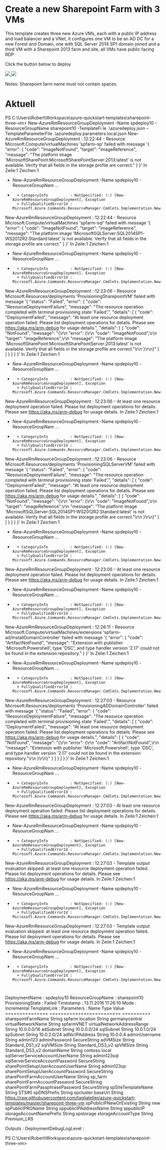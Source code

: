 # Create a new Sharepoint Farm with 3 VMs

This template creates three new Azure VMs, each with a public IP address and load balancer and a VNet, it configures one VM to be an AD DC for a new Forest and Domain, one with SQL Server 2014 SP1 domain joined and a third VM with a Sharepoint 2013 farm and site, all VMs have public facing RDP

Click the button below to deploy

<a href="https://portal.azure.com/#create/Microsoft.Template/uri/https%3A%2F%2Fraw.githubusercontent.com%2FAzure%2Fazure-quickstart-templates%2Fmaster%2Fsharepoint-three-vm%2Fazuredeploy.json" target="_blank">
    <img src="http://azuredeploy.net/deploybutton.png"/>
</a>
<a href="http://armviz.io/#/?load=https%3A%2F%2Fraw.githubusercontent.com%2FAzure%2Fazure-quickstart-templates%2Fmaster%2Fsharepoint-three-vm%2Fazuredeploy.json" target="_blank">
    <img src="http://armviz.io/visualizebutton.png"/>
</a>

Notes: Sharepoint farm name must not contain spaces.

# Aktuell


PS C:\Users\Robert\Workspace\azure-quickstart-templates\sharepoint-three-vm> New-AzureRmResourceGroupDeployment -Name spdeploy10 -ResourceGroupName sharepoint10 -TemplateFi
le .\azuredeploy.json –TemplateParameterFile .\azuredeploy.parameters.local.json
New-AzureRmResourceGroupDeployment : 12:22:44 - Resource Microsoft.Compute/virtualMachines 'spfarm-sp' failed with message '{
  "error": {
    "code": "ImageNotFound",
    "target": "imageReference",
    "message": "The platform image 'MicrosoftSharePoint:MicrosoftSharePointServer:2013:latest' is not available. Verify that all fields in the storage profile are
correct."
  }
}'
In Zeile:1 Zeichen:1
+ New-AzureRmResourceGroupDeployment -Name spdeploy10 -ResourceGroupNam ...
+ ~~~~~~~~~~~~~~~~~~~~~~~~~~~~~~~~~~~~~~~~~~~~~~~~~~~~~~~~~~~~~~~~~~~~~
    + CategoryInfo          : NotSpecified: (:) [New-AzureRmResourceGroupDeployment], Exception
    + FullyQualifiedErrorId : Microsoft.Azure.Commands.ResourceManager.Cmdlets.Implementation.NewAzureResourceGroupDeploymentCmdlet

New-AzureRmResourceGroupDeployment : 12:22:44 - Resource Microsoft.Compute/virtualMachines 'spfarm-sql' failed with message '{
  "error": {
    "code": "ImageNotFound",
    "target": "imageReference",
    "message": "The platform image 'MicrosoftSQLServer:SQL2014SP1-WS2012R2:Standard:latest' is not available. Verify that all fields in the storage profile are correct."
  }
}'
In Zeile:1 Zeichen:1
+ New-AzureRmResourceGroupDeployment -Name spdeploy10 -ResourceGroupNam ...
+ ~~~~~~~~~~~~~~~~~~~~~~~~~~~~~~~~~~~~~~~~~~~~~~~~~~~~~~~~~~~~~~~~~~~~~
    + CategoryInfo          : NotSpecified: (:) [New-AzureRmResourceGroupDeployment], Exception
    + FullyQualifiedErrorId : Microsoft.Azure.Commands.ResourceManager.Cmdlets.Implementation.NewAzureResourceGroupDeploymentCmdlet

New-AzureRmResourceGroupDeployment : 12:23:06 - Resource Microsoft.Resources/deployments 'ProvisioningSharepointVM' failed with message '{
  "status": "Failed",
  "error": {
    "code": "ResourceDeploymentFailure",
    "message": "The resource operation completed with terminal provisioning state 'Failed'.",
    "details": [
      {
        "code": "DeploymentFailed",
        "message": "At least one resource deployment operation failed. Please list deployment operations for details. Please see https://aka.ms/arm-debug for usage
details.",
        "details": [
          {
            "code": "NotFound",
            "message": "{\r\n  \"error\": {\r\n    \"code\": \"ImageNotFound\",\r\n    \"target\": \"imageReference\",\r\n    \"message\": \"The platform image
'MicrosoftSharePoint:MicrosoftSharePointServer:2013:latest' is not available. Verify that all fields in the storage profile are correct.\"\r\n  }\r\n}"
          }
        ]
      }
    ]
  }
}'
In Zeile:1 Zeichen:1
+ New-AzureRmResourceGroupDeployment -Name spdeploy10 -ResourceGroupNam ...
+ ~~~~~~~~~~~~~~~~~~~~~~~~~~~~~~~~~~~~~~~~~~~~~~~~~~~~~~~~~~~~~~~~~~~~~
    + CategoryInfo          : NotSpecified: (:) [New-AzureRmResourceGroupDeployment], Exception
    + FullyQualifiedErrorId : Microsoft.Azure.Commands.ResourceManager.Cmdlets.Implementation.NewAzureResourceGroupDeploymentCmdlet

New-AzureRmResourceGroupDeployment : 12:23:06 - At least one resource deployment operation failed. Please list deployment operations for details. Please see
https://aka.ms/arm-debug for usage details.
In Zeile:1 Zeichen:1
+ New-AzureRmResourceGroupDeployment -Name spdeploy10 -ResourceGroupNam ...
+ ~~~~~~~~~~~~~~~~~~~~~~~~~~~~~~~~~~~~~~~~~~~~~~~~~~~~~~~~~~~~~~~~~~~~~
    + CategoryInfo          : NotSpecified: (:) [New-AzureRmResourceGroupDeployment], Exception
    + FullyQualifiedErrorId : Microsoft.Azure.Commands.ResourceManager.Cmdlets.Implementation.NewAzureResourceGroupDeploymentCmdlet

New-AzureRmResourceGroupDeployment : 12:23:06 - Resource Microsoft.Resources/deployments 'ProvisioningSQLServerVM' failed with message '{
  "status": "Failed",
  "error": {
    "code": "ResourceDeploymentFailure",
    "message": "The resource operation completed with terminal provisioning state 'Failed'.",
    "details": [
      {
        "code": "DeploymentFailed",
        "message": "At least one resource deployment operation failed. Please list deployment operations for details. Please see https://aka.ms/arm-debug for usage
details.",
        "details": [
          {
            "code": "NotFound",
            "message": "{\r\n  \"error\": {\r\n    \"code\": \"ImageNotFound\",\r\n    \"target\": \"imageReference\",\r\n    \"message\": \"The platform image
'MicrosoftSQLServer:SQL2014SP1-WS2012R2:Standard:latest' is not available. Verify that all fields in the storage profile are correct.\"\r\n  }\r\n}"
          }
        ]
      }
    ]
  }
}'
In Zeile:1 Zeichen:1
+ New-AzureRmResourceGroupDeployment -Name spdeploy10 -ResourceGroupNam ...
+ ~~~~~~~~~~~~~~~~~~~~~~~~~~~~~~~~~~~~~~~~~~~~~~~~~~~~~~~~~~~~~~~~~~~~~
    + CategoryInfo          : NotSpecified: (:) [New-AzureRmResourceGroupDeployment], Exception
    + FullyQualifiedErrorId : Microsoft.Azure.Commands.ResourceManager.Cmdlets.Implementation.NewAzureResourceGroupDeploymentCmdlet

New-AzureRmResourceGroupDeployment : 12:23:06 - At least one resource deployment operation failed. Please list deployment operations for details. Please see
https://aka.ms/arm-debug for usage details.
In Zeile:1 Zeichen:1
+ New-AzureRmResourceGroupDeployment -Name spdeploy10 -ResourceGroupNam ...
+ ~~~~~~~~~~~~~~~~~~~~~~~~~~~~~~~~~~~~~~~~~~~~~~~~~~~~~~~~~~~~~~~~~~~~~
    + CategoryInfo          : NotSpecified: (:) [New-AzureRmResourceGroupDeployment], Exception
    + FullyQualifiedErrorId : Microsoft.Azure.Commands.ResourceManager.Cmdlets.Implementation.NewAzureResourceGroupDeploymentCmdlet

New-AzureRmResourceGroupDeployment : 12:26:11 - Resource Microsoft.Compute/virtualMachines/extensions 'spfarm-ad/InstallDomainController' failed with message '{
  "error": {
    "code": "ArtifactNotFound",
    "message": "Extension with publisher 'Microsoft.Powershell', type 'DSC', and type handler version '2.17' could not be found in the extension repository."
  }
}'
In Zeile:1 Zeichen:1
+ New-AzureRmResourceGroupDeployment -Name spdeploy10 -ResourceGroupNam ...
+ ~~~~~~~~~~~~~~~~~~~~~~~~~~~~~~~~~~~~~~~~~~~~~~~~~~~~~~~~~~~~~~~~~~~~~
    + CategoryInfo          : NotSpecified: (:) [New-AzureRmResourceGroupDeployment], Exception
    + FullyQualifiedErrorId : Microsoft.Azure.Commands.ResourceManager.Cmdlets.Implementation.NewAzureResourceGroupDeploymentCmdlet

New-AzureRmResourceGroupDeployment : 12:27:03 - Resource Microsoft.Resources/deployments 'ProvisioningADDomainController' failed with message '{
  "status": "Failed",
  "error": {
    "code": "ResourceDeploymentFailure",
    "message": "The resource operation completed with terminal provisioning state 'Failed'.",
    "details": [
      {
        "code": "DeploymentFailed",
        "message": "At least one resource deployment operation failed. Please list deployment operations for details. Please see https://aka.ms/arm-debug for usage
details.",
        "details": [
          {
            "code": "NotFound",
            "message": "{\r\n  \"error\": {\r\n    \"code\": \"ArtifactNotFound\",\r\n    \"message\": \"Extension with publisher 'Microsoft.Powershell', type 'DSC', and
type handler version '2.17' could not be found in the extension repository.\"\r\n  }\r\n}"
          }
        ]
      }
    ]
  }
}'
In Zeile:1 Zeichen:1
+ New-AzureRmResourceGroupDeployment -Name spdeploy10 -ResourceGroupNam ...
+ ~~~~~~~~~~~~~~~~~~~~~~~~~~~~~~~~~~~~~~~~~~~~~~~~~~~~~~~~~~~~~~~~~~~~~
    + CategoryInfo          : NotSpecified: (:) [New-AzureRmResourceGroupDeployment], Exception
    + FullyQualifiedErrorId : Microsoft.Azure.Commands.ResourceManager.Cmdlets.Implementation.NewAzureResourceGroupDeploymentCmdlet

New-AzureRmResourceGroupDeployment : 12:27:03 - At least one resource deployment operation failed. Please list deployment operations for details. Please see
https://aka.ms/arm-debug for usage details.
In Zeile:1 Zeichen:1
+ New-AzureRmResourceGroupDeployment -Name spdeploy10 -ResourceGroupNam ...
+ ~~~~~~~~~~~~~~~~~~~~~~~~~~~~~~~~~~~~~~~~~~~~~~~~~~~~~~~~~~~~~~~~~~~~~
    + CategoryInfo          : NotSpecified: (:) [New-AzureRmResourceGroupDeployment], Exception
    + FullyQualifiedErrorId : Microsoft.Azure.Commands.ResourceManager.Cmdlets.Implementation.NewAzureResourceGroupDeploymentCmdlet

New-AzureRmResourceGroupDeployment : 12:27:03 - Template output evaluation skipped: at least one resource deployment operation failed. Please list deployment operations
for details. Please see https://aka.ms/arm-debug for usage details.
In Zeile:1 Zeichen:1
+ New-AzureRmResourceGroupDeployment -Name spdeploy10 -ResourceGroupNam ...
+ ~~~~~~~~~~~~~~~~~~~~~~~~~~~~~~~~~~~~~~~~~~~~~~~~~~~~~~~~~~~~~~~~~~~~~
    + CategoryInfo          : NotSpecified: (:) [New-AzureRmResourceGroupDeployment], Exception
    + FullyQualifiedErrorId : Microsoft.Azure.Commands.ResourceManager.Cmdlets.Implementation.NewAzureResourceGroupDeploymentCmdlet

New-AzureRmResourceGroupDeployment : 12:27:03 - Template output evaluation skipped: at least one resource deployment operation failed. Please list deployment operations
for details. Please see https://aka.ms/arm-debug for usage details.
In Zeile:1 Zeichen:1
+ New-AzureRmResourceGroupDeployment -Name spdeploy10 -ResourceGroupNam ...
+ ~~~~~~~~~~~~~~~~~~~~~~~~~~~~~~~~~~~~~~~~~~~~~~~~~~~~~~~~~~~~~~~~~~~~~
    + CategoryInfo          : NotSpecified: (:) [New-AzureRmResourceGroupDeployment], Exception
    + FullyQualifiedErrorId : Microsoft.Azure.Commands.ResourceManager.Cmdlets.Implementation.NewAzureResourceGroupDeploymentCmdlet



DeploymentName          : spdeploy10
ResourceGroupName       : sharepoint10
ProvisioningState       : Failed
Timestamp               : 13.11.2016 11:26:10
Mode                    : Incremental
TemplateLink            :
Parameters              :
                          Name             Type                       Value
                          ===============  =========================  ==========
                          sharepointFarmName  String                     spfarm
                          location         String                     germanycentral
                          virtualNetworkName  String                     spfarmVNET
                          virtualNetworkAddressRange  String                     10.0.0.0/16
                          adSubnet         String                     10.0.0.0/24
                          sqlSubnet        String                     10.0.1.0/24
                          spSubnet         String                     10.0.2.0/24
                          adNicIPAddress   String                     10.0.0.4
                          adminUsername    String                     admin123
                          adminPassword    SecureString
                          adVMSize         String                     Standard_DS1_v2
                          sqlVMSize        String                     Standard_DS3_v2
                          spVMSize         String                     Standard_DS3_v2
                          domainName       String                     contoso.local
                          sqlServerServiceAccountUserName  String                     admin123sql
                          sqlServerServiceAccountPassword  SecureString
                          sharePointSetupUserAccountUserName  String                     admin123sp
                          sharePointSetupUserAccountPassword  SecureString
                          sharePointFarmAccountUserName  String                     sp_farm
                          sharePointFarmAccountPassword  SecureString
                          sharePointFarmPassphrasePassword  SecureString
                          spSiteTemplateName  String                     STS#0
                          spDNSPrefix      String                     spcluster
                          baseUrl          String                     https://raw.githubusercontent.com/tagliateller/azure-quickstart-templates/master/sharepoint-three-vm
                          spPublicIPNewOrExisting  String                     new
                          spPublicIPRGName  String
                          sppublicIPAddressName  String                     sppublicIP
                          storageAccountNamePrefix  String                     spstorage
                          storageAccountType  String                     Premium_LRS

Outputs                 :
DeploymentDebugLogLevel :



PS C:\Users\Robert\Workspace\azure-quickstart-templates\sharepoint-three-vm>






